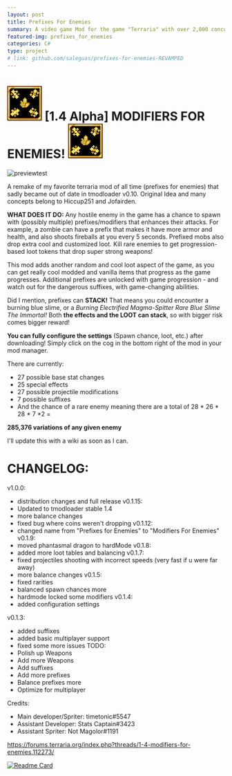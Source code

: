 ```yaml
---
layout: post
title: Prefixes For Enemies
summary: A video game Mod for the game "Terraria" with over 2,000 concurrent users.
featured-img: prefixes_for_enemies
categories: C#
type: project
# link: github.com/saleguas/prefixes-for-enemies-REVAMPED
---
```



# ![img](https://github.com/saleguas/prefixes-for-enemies-REVAMPED/raw/main/icon.png)  [1.4 Alpha] MODIFIERS FOR ENEMIES! ![img](https://github.com/saleguas/prefixes-for-enemies-REVAMPED/raw/main/icon.png)

![previewtest](https://github.com/saleguas/prefixes-for-enemies-REVAMPED/raw/main/preview.gif)

A remake of my favorite terraria mod of all time (prefixes for enemies) that sadly became out of date in tmodloader v0.10. Original Idea and many concepts belong to Hiccup251 and Jofairden. 


**WHAT DOES IT DO:** Any hostile enemy in the game has a chance to spawn with (possibly multiple) prefixes/modifiers that enhances their attacks. For example, a zombie can have a prefix that makes it have more armor and health, and also shoots fireballs at you every 5 seconds. Prefixed mobs also drop extra cool and customized loot. Kill rare enemies to get progression-based loot tokens that drop super strong weapons! 

This mod adds another random and cool loot aspect of the game, as you can get really cool modded and vanilla items that progress as the game progresses. Additional prefixes are unlocked with game progression - and watch out for the dangerous suffixes, with game-changing abilities.

Did I mention, prefixes can **STACK!** That means you could encounter a burning blue slime, or a *Burning Electrified Magma-Spitter Rare Blue Slime The Immortal!* Both **the effects and the LOOT can stack**, so with bigger risk comes bigger reward!


**You can fully configure the settings** (Spawn chance, loot, etc.) after downloading! Simply click on the cog in the bottom right of the mod in your mod manager.

There are currently:
 - 27 possible base stat changes
 - 25 special effects
 - 27 possible projectile modifications
 - 7 possible suffixes
 - And the chance of a rare enemy
meaning there are a total of 28 * 26 * 28 * 7 *2 =

**285,376 variations of any given enemy**


I'll update this with a wiki as soon as I can.

# CHANGELOG:
v1.0.0:
- distribution changes and full release
v0.1.15:
- Updated to tmodloader stable 1.4
- more balance changes
- fixed bug where coins weren't dropping
v0.1.12:
- changed name from "Prefixes for Enemies" to "Modifiers For Enemies"
v0.1.9:
- moved phantasmal dragon to hardMode
v0.1.8:
- added more loot tables and balancing
v0.1.7:
- fixed projectiles shooting with incorrect speeds (very fast if u were far away)
- more balance changes
v0.1.5:
- fixed rarities
- balanced spawn chances more
- hardmode locked some modifiers
v0.1.4:
- added configuration settings

v0.1.3:
- added suffixes
- added basic multiplayer support
- fixed some more issues
TODO:
 - Polish up Weapons
 - Add more Weapons
 - Add suffixes
 - Add more prefixes
 - Balance prefixes more
 - Optimize for multiplayer

Credits:
 - Main developer/Spriter: timetonic#5547
 - Assistant Developer: Stats Captain#3423
 - Assistant Spriter: Not Magolor#1191

https://forums.terraria.org/index.php?threads/1-4-modifiers-for-enemies.112273/

[![Readme Card](https://github-readme-stats.vercel.app/api/pin/?username=saleguas&repo=prefixes-for-enemies-REVAMPED)](https://github.com/saleguas/prefixes-for-enemies-REVAMPED)